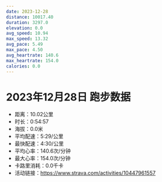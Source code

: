 ```yaml
---
date: 2023-12-28
distance: 10017.40
duration: 3297.0
elevation: 0.0
avg_speed: 10.94
max_speed: 13.32
avg_pace: 5.49
max_pace: 4.50
avg_heartrate: 140.6
max_heartrate: 154.0
calories: 0.0
---
```


# 2023年12月28日 跑步数据

- 距离：10.02公里
- 时长：0:54:57
- 海拔：0.0米
- 平均配速：5:29/公里
- 最快配速：4:30/公里
- 平均心率：140.6次/分钟
- 最大心率：154.0次/分钟
- 卡路里消耗：0.0千卡
- 活动链接：https://www.strava.com/activities/10447961557
